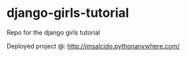 # django-girls-tutorial
Repo for the django girls tutorial

Deployed project @:
http://jmsalcido.pythonanywhere.com/
